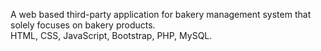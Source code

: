 A web based third-party application for bakery management system that solely focuses on bakery products.       
HTML, CSS, JavaScript, Bootstrap, PHP, MySQL.
